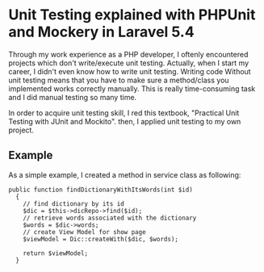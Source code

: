 # Unit Testing explained with PHPUnit and Mockery in Laravel 5.4

Through my work experience as a PHP developer, I oftenly encountered projects which don't write/execute unit testing. Actually, when I start my career, I didn't even know how to write unit testing. Writing code Without unit testing means that you have to make sure a method/class you implemented works correctly manually. This is really time-consuming task and I did manual testing so many time. 

In order to acquire unit testing skill, I red this textbook, "Practical Unit Testing with JUnit and Mockito". then, I applied unit testing  to my own project.

## Example

As a simple example, I created a method in service class as following: 

```
public function findDictionaryWithItsWords(int $id)
  {
    // find dictionary by its id
    $dic = $this->dicRepo->find($id);
    // retrieve words associated with the dictionary
    $words = $dic->words;
    // create View Model for show page
    $viewModel = Dic::createWith($dic, $words);

    return $viewModel;
  }
```
